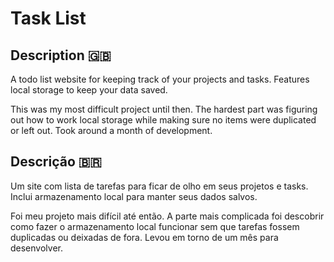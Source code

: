 # Task List

## Description 🇬🇧
A todo list website for keeping track of your projects and tasks. Features local storage to keep your data saved.

This was my most difficult project until then. The hardest part was figuring out how to work local storage while making sure no items were duplicated or left out. Took around a month of development.

## Descrição 🇧🇷
Um site com lista de tarefas para ficar de olho em seus projetos e tasks. Inclui armazenamento local para manter seus dados salvos.

Foi meu projeto mais difícil até então. A parte mais complicada foi descobrir como fazer o armazenamento local funcionar sem que tarefas fossem duplicadas ou deixadas de fora. Levou em torno de um mês para desenvolver.
